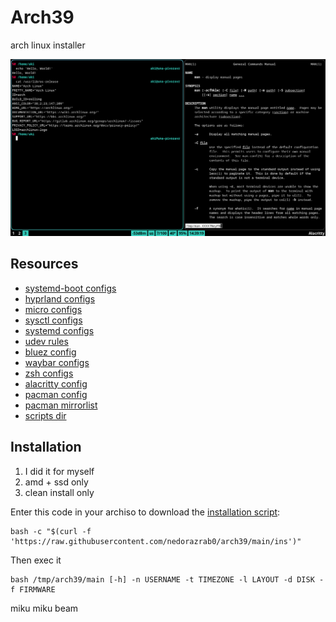 # Arch39

arch linux installer

<img src="https://raw.githubusercontent.com/nedorazrab0/test/main/huii/10393608080-part.webp" style="width: 720px;" alt="Screenshot" loading="lazy">

## Resources

- [systemd-boot configs](./cfg/boot/loader)
- [hyprland configs](./cfg/etc/hypr)
- [micro configs](./cfg/etc/micro)
- [sysctl configs](./cfg/etc/sysctl.d)
- [systemd configs](./cfg/etc/systemd)
- [udev rules](./cfg/etc/udev/rules.d)
- [bluez config](./cfg/etc/wireplumber/wireplumber.conf.d/bluez.conf)
- [waybar configs](./cfg/etc/xdg/waybar)
- [zsh configs](./cfg/etc/zsh)
- [alacritty config](./cfg/etc/alacritty.toml)
- [pacman config](./cfg/etc/pacman.conf)
- [pacman mirrorlist](./cfg/etc/pacman.d/mirrorlist)
- [scripts dir](./cfg/usr/local/bin)

## Installation

1) I did it for myself
2) amd + ssd only
3) clean install only

Enter this code in your archiso to download the [installation script](./main):

```shell
bash -c "$(curl -f 'https://raw.githubusercontent.com/nedorazrab0/arch39/main/ins')"
```

Then exec it

```shell
bash /tmp/arch39/main [-h] -n USERNAME -t TIMEZONE -l LAYOUT -d DISK -f FIRMWARE
```

miku miku beam

